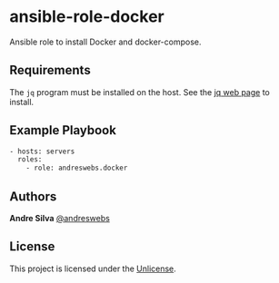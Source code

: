 # ansible-role-docker

Ansible role to install Docker and docker-compose.


## Requirements

The `jq` program must be installed on the host. See the [jq web page](https://stedolan.github.io/jq/) to install.


## Example Playbook

```sh
- hosts: servers
  roles:
    - role: andreswebs.docker
```


## Authors

**Andre Silva** [@andreswebs](https://github.com/andreswebs)


## License

This project is licensed under the [Unlicense](UNLICENSE.md).
